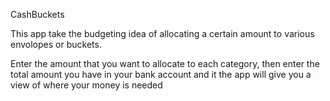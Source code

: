 CashBuckets

This app take the budgeting idea of allocating a certain amount to various envolopes or buckets.

Enter the amount that you want to allocate to each category, then enter the total amount you have in your bank account and it the app will give you a view of where your money is needed
